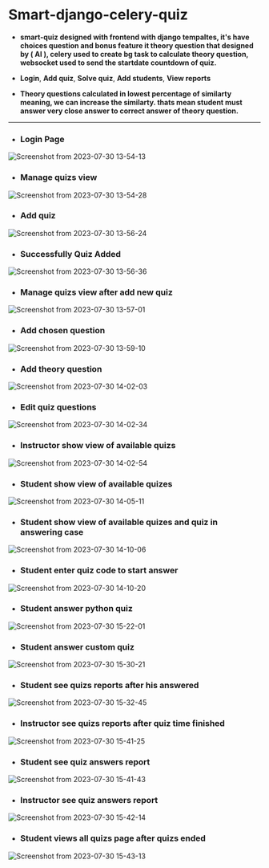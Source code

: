 # Smart-django-celery-quiz

- **smart-quiz designed with frontend with django tempaltes, it's have choices question and bonus feature it theory question that designed by ( AI ),
  celery used to create bg task to calculate theory question, websocket used to send the startdate countdown of quiz.**
- **Login**, **Add quiz**, **Solve quiz**, **Add students**, **View reports**

- **Theory questions calculated in lowest percentage of similarty meaning, we can increase the similarty. thats mean student must answer very close answer to correct answer of theory question.**

----


- ### Login Page
![Screenshot from 2023-07-30 13-54-13](https://github.com/AhmedIbrahim226/smart-django-celery-quiz/assets/66057218/478b20a6-25a5-4822-b995-db3b9297473e)

- ### Manage quizs view
![Screenshot from 2023-07-30 13-54-28](https://github.com/AhmedIbrahim226/smart-django-celery-quiz/assets/66057218/0a8937c6-c36a-4139-bf37-b7cfab0b30ce)

- ### Add quiz
![Screenshot from 2023-07-30 13-56-24](https://github.com/AhmedIbrahim226/smart-django-celery-quiz/assets/66057218/3c47a6fd-b187-4ae7-a355-c9c77bb357d0)

- ### Successfully Quiz Added
![Screenshot from 2023-07-30 13-56-36](https://github.com/AhmedIbrahim226/smart-django-celery-quiz/assets/66057218/e4975294-5562-4bd3-b173-359e56ebfa88)


- ### Manage quizs view after add new quiz
![Screenshot from 2023-07-30 13-57-01](https://github.com/AhmedIbrahim226/smart-django-celery-quiz/assets/66057218/299e99a3-1069-47f0-a97f-491fc3c768b8)

- ### Add chosen question
![Screenshot from 2023-07-30 13-59-10](https://github.com/AhmedIbrahim226/smart-django-celery-quiz/assets/66057218/a58b6d82-5911-4f06-ab68-64ffd9dd9df1)

- ### Add theory question
![Screenshot from 2023-07-30 14-02-03](https://github.com/AhmedIbrahim226/smart-django-celery-quiz/assets/66057218/5705515e-3196-4bb1-a75b-481fc23a5238)

- ### Edit quiz questions
![Screenshot from 2023-07-30 14-02-34](https://github.com/AhmedIbrahim226/smart-django-celery-quiz/assets/66057218/391d450c-6fa1-4e0b-812b-20edb6c1d472)

- ### Instructor show view of available quizs
![Screenshot from 2023-07-30 14-02-54](https://github.com/AhmedIbrahim226/smart-django-celery-quiz/assets/66057218/9d85e865-552a-4dc6-900d-62b7f8c322b0)

- ### Student show view of available quizes
![Screenshot from 2023-07-30 14-05-11](https://github.com/AhmedIbrahim226/smart-django-celery-quiz/assets/66057218/27df89e8-38c7-4c97-92be-c4fe2326d91b)

- ### Student show view of available quizes and quiz in answering case
![Screenshot from 2023-07-30 14-10-06](https://github.com/AhmedIbrahim226/smart-django-celery-quiz/assets/66057218/1e14130c-5486-40d5-8802-2058b273638e)

- ### Student enter quiz code to start answer
![Screenshot from 2023-07-30 14-10-20](https://github.com/AhmedIbrahim226/smart-django-celery-quiz/assets/66057218/6e61ac1e-25cc-45ae-a359-10ed0616db6c)

- ### Student answer python quiz
![Screenshot from 2023-07-30 15-22-01](https://github.com/AhmedIbrahim226/smart-django-celery-quiz/assets/66057218/07820a4d-a098-49fa-9003-f070c9db161f)

- ### Student answer custom quiz 
![Screenshot from 2023-07-30 15-30-21](https://github.com/AhmedIbrahim226/smart-django-celery-quiz/assets/66057218/b49f7bce-ad56-4be0-921f-faa053657514)

- ### Student see quizs reports after his answered
![Screenshot from 2023-07-30 15-32-45](https://github.com/AhmedIbrahim226/smart-django-celery-quiz/assets/66057218/95c8abee-94fb-45c1-91fb-da2d97760398)

- ### Instructor see quizs reports after quiz time finished
![Screenshot from 2023-07-30 15-41-25](https://github.com/AhmedIbrahim226/smart-django-celery-quiz/assets/66057218/ac8ed87a-1bc4-4e97-bede-fdfc83840efa)

- ### Student see quiz answers report
![Screenshot from 2023-07-30 15-41-43](https://github.com/AhmedIbrahim226/smart-django-celery-quiz/assets/66057218/3ba4dfc4-09ee-470e-bdf8-381f528cf123)

- ### Instructor see quiz answers report
![Screenshot from 2023-07-30 15-42-14](https://github.com/AhmedIbrahim226/smart-django-celery-quiz/assets/66057218/f6df0295-f6ad-4ebc-9cd2-0b2a5d796c08)

- ### Student views all quizs page after quizs ended
![Screenshot from 2023-07-30 15-43-13](https://github.com/AhmedIbrahim226/smart-django-celery-quiz/assets/66057218/82dac531-d841-462a-9e6a-e3503e49f858)
